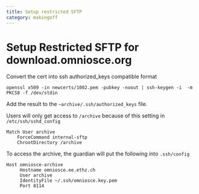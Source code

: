 ```yaml
---
title: Setup restricted SFTP
category: makingoff
---
```


# Setup Restricted SFTP for download.omniosce.org

Convert the cert into ssh authorized_keys compatible format

```
openssl x509 -in newcerts/1002.pem -pubkey -noout | ssh-keygen -i  -m PKCS8 -f /dev/stdin
```

Add the result to the `~archive/.ssh/authorized_keys` file.

Users will only get access to `/archive` because of this setting in
`/etc/ssh/sshd_config`

```
Match User archive
	ForceCommand internal-sftp
	ChrootDirectory /archive
```

To access the archive, the guardian will put the following into
`.ssh/config`

```
Host omniosce-archive
     Hostname omniosce.ee.ethz.ch
     User archive
     IdentityFile ~/.ssh/omniosce.key.pem     
     Port 8114
```
